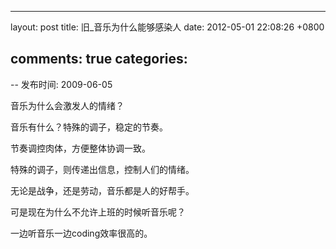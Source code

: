 
---
layout: post
title: 旧_音乐为什么能够感染人
date: 2012-05-01 22:08:26 +0800

comments: true
categories: 
---

-- 发布时间: 2009-06-05

音乐为什么会激发人的情绪？

音乐有什么？特殊的调子，稳定的节奏。

节奏调控肉体，方便整体协调一致。

特殊的调子，则传递出信息，控制人们的情绪。

无论是战争，还是劳动，音乐都是人的好帮手。

可是现在为什么不允许上班的时候听音乐呢？

一边听音乐一边coding效率很高的。